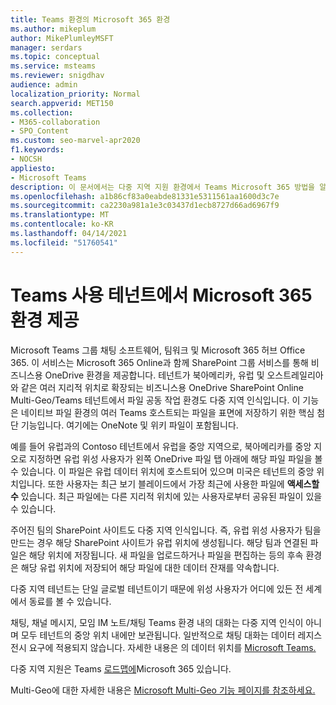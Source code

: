 ```yaml
---
title: Teams 환경의 Microsoft 365 환경
ms.author: mikeplum
author: MikePlumleyMSFT
manager: serdars
ms.topic: conceptual
ms.service: msteams
ms.reviewer: snigdhav
audience: admin
localization_priority: Normal
search.appverid: MET150
ms.collection:
- M365-collaboration
- SPO_Content
ms.custom: seo-marvel-apr2020
f1.keywords:
- NOCSH
appliesto:
- Microsoft Teams
description: 이 문서에서는 다중 지역 지원 환경에서 Teams Microsoft 365 방법을 알아보고 있습니다.
ms.openlocfilehash: a1b86cf83a0eabde81331e5311561aa1600d3c7e
ms.sourcegitcommit: ca2230a981a1e3c03437d1ecb8727d66ad6967f9
ms.translationtype: MT
ms.contentlocale: ko-KR
ms.lasthandoff: 04/14/2021
ms.locfileid: "51760541"
---
```

# <a name="teams-experience-in-a-microsoft-365-multi-geo-enabled-tenancy"></a>Teams 사용 테넌트에서 Microsoft 365 환경 제공

Microsoft Teams 그룹 채팅 소프트웨어, 팀워크 및 Microsoft 365 허브 Office 365. 이 서비스는 Microsoft 365 Online과 함께 SharePoint 그룹 서비스를 통해 비즈니스용 OneDrive 환경을 제공합니다. 테넌트가 북아메리카, 유럽 및 오스트레일리아와 같은 여러 지리적 위치로 확장되는 비즈니스용 OneDrive SharePoint Online Multi-Geo/Teams 테넌트에서 파일 공동 작업 환경도 다중 지역 인식입니다. 이 기능은 네이티브 파일 환경의 여러 Teams 호스트되는 파일을 표면에 저장하기 위한 핵심 첨단 기능입니다. 여기에는 OneNote 및 위키 파일이 포함됩니다.

예를 들어 유럽과의 Contoso 테넌트에서 유럽을 중앙 지역으로, 북아메리카를 중앙 지오로  지정하면 유럽 위성 사용자가 왼쪽 OneDrive 파일 탭 아래에 해당 파일 파일을 볼 수 있습니다. 이 파일은 유럽 데이터 위치에 호스트되어 있으며 미국은 테넌트의 중앙 위치입니다. 또한 사용자는 최근 보기 블레이드에서 가장 최근에 사용한 파일에 **액세스할 수** 있습니다. 최근 파일에는 다른 지리적 위치에 있는 사용자로부터 공유된 파일이 있을 수 있습니다. 

주어진 팀의 SharePoint 사이트도 다중 지역 인식입니다. 즉, 유럽 위성 사용자가 팀을 만드는 경우 해당 SharePoint 사이트가 유럽 위치에 생성됩니다. 해당 팀과 연결된 파일은 해당 위치에 저장됩니다. 새 파일을 업로드하거나 파일을 편집하는 등의 후속 환경은 해당 유럽 위치에 저장되어 해당 파일에 대한 데이터 잔재를 약속합니다.

다중 지역 테넌트는 단일 글로벌 테넌트이기 때문에 위성 사용자가 어디에 있든 전 세계에서 동료를 볼 수 있습니다.

채팅, 채널 메시지, 모임 IM 노트/채팅 Teams 환경 내의 대화는 다중 지역 인식이 아니며 모두 테넌트의 중앙 위치 내에만 보관됩니다. 일반적으로 채팅 대화는 데이터 레지스전시 요구에 적용되지 않습니다. 자세한 내용은 의 데이터 위치를 [Microsoft Teams.](location-of-data-in-teams.md)

다중 지역 지원은 Teams [로드맵에](https://www.microsoft.com/microsoft-365/roadmap?filters=&searchterms=70783)Microsoft 365 있습니다.

Multi-Geo에 대한 자세한 내용은 [Microsoft Multi-Geo 기능 페이지를 참조하세요.](https://aka.ms/multi-geo)
